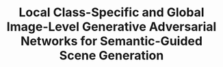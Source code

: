 ---
title: "Local Class-Specific and Global Image-Level Generative Adversarial Networks for Semantic-Guided Scene Generation"
year: 2020
pdf_url: "https://arxiv.org/abs/1912.12215"
category: "vision"
author_list: "Hao Tang, Dan Xu, Yan Yan, Philip H.S. Torr, Nicu Sebe"
grant: ""
pub_in: "Computer Vision and Pattern Recognition 2020"
---